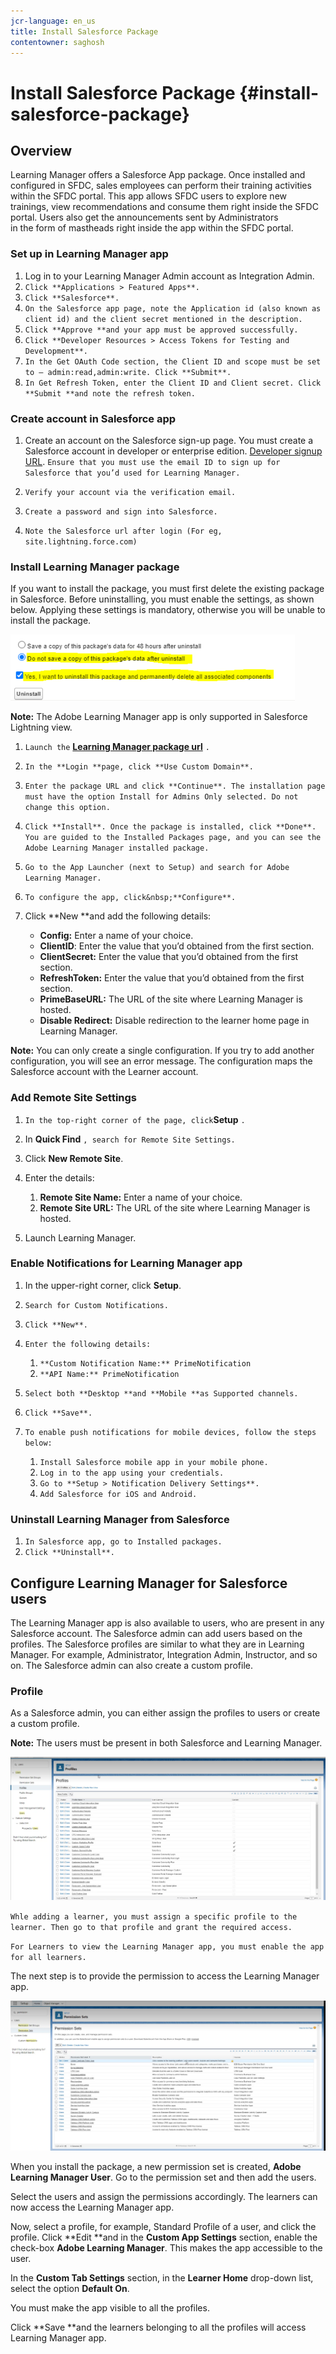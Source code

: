 ```yaml
---
jcr-language: en_us
title: Install Salesforce Package
contentowner: saghosh
---
```



# Install Salesforce Package {#install-salesforce-package}

## Overview

Learning Manager offers a Salesforce&nbsp;App package. Once installed and configured in SFDC, sales employees can perform their training activities within the SFDC portal. This app allows SFDC users to explore new trainings, view recommendations and consume them right inside the SFDC portal. Users also get the announcements sent by Administrators in&nbsp;the&nbsp;form of mastheads right inside the app within the SFDC portal.&nbsp;&nbsp;

### Set up in Learning Manager app

1. Log in to your Learning Manager Admin account as Integration Admin.
1. `Click **Applications > Featured Apps**.`
1. `Click **Salesforce**.`
1. `On the Salesforce app page, note the Application id (also known as client id) and the client secret mentioned in the description.`
1. `Click **Approve **and your app must be approved successfully.`
1. `Click **Developer Resources > Access Tokens for Testing and Development**.`
1. `In the Get OAuth Code section, the Client ID and scope must be set to – admin:read,admin:write. Click **Submit**.`
1. `In Get Refresh Token, enter the Client ID and Client secret. Click **Submit **and note the refresh token.`

### Create account in Salesforce app

1. Create an account on the Salesforce sign-up page. You must create a Salesforce account in developer or enterprise edition.  [Developer signup URL](https://developer.salesforce.com/signup).  `Ensure that you must use the email ID to sign up for Salesforce that you’d used for Learning Manager.`

1. `Verify your account via the verification email.`
1. `Create a password and sign into Salesforce.`
1. `Note the Salesforce url after login (For eg, site.lightning.force.com)`

### Install Learning Manager package

If you want to install the package, you must first delete the existing package in Salesforce. Before uninstalling, you must enable the settings, as shown below. Applying these settings is mandatory, otherwise you will be unable to install the package.&nbsp;

![](assets/uninstall-package.png)

**Note:**&nbsp;The Adobe Learning Manager app is only supported in Salesforce Lightning view.

1. `Launch the` [**Learning Manager package url**](https://test.salesforce.com/packaging/installPackage.apexp?p0=04t1k0000008gQb&isdtp=p1) `.`

1. `In the **Login **page, click **Use Custom Domain**.`
1. `Enter the package URL and click **Continue**. The installation page must have the option Install for Admins Only selected. Do not change this option.`
1. `Click **Install**. Once the package is installed, click **Done**. You are guided to the Installed Packages page, and you can see the Adobe Learning Manager installed package.`
1. `Go to the App Launcher (next to Setup) and search for Adobe Learning Manager.`
1. `To configure the app, click&nbsp;**Configure**.
   `
1. Click&nbsp;**New&nbsp;**and add the following details:

   * **Config:** Enter a name of your choice.
   * **ClientID**: Enter the value that you’d obtained from the first section.
   * **ClientSecret:** Enter the value that you’d obtained from the first section.
   * **RefreshToken:** Enter the value that you’d obtained from the first section.
   * **PrimeBaseURL:** The URL of the site where Learning Manager is hosted.
   * **Disable Redirect:** Disable redirection to the learner home page in Learning Manager.

**Note:**&nbsp;You can only create a single configuration. If you try to add another configuration, you will see an error message. The configuration maps the Salesforce account with the Learner account.

### Add Remote Site Settings

1. `In the top-right corner of the page, click`**Setup** `.`

1. In **Quick Find** `, search for Remote Site Settings.`

1. Click&nbsp;**New Remote Site**.
1. Enter the details:

   1. **Remote Site Name:** Enter a name of your choice.
   1. **Remote Site URL:** The URL of the site where Learning Manager is hosted.

1. Launch Learning Manager.

### Enable Notifications for Learning Manager app

1. In the upper-right corner, click&nbsp;**Setup**.&nbsp;
1. `Search for Custom Notifications.`
1. `Click **New**.`
1. `Enter the following details:`

   1. `**Custom Notification Name:** PrimeNotification `
   1. `**API Name:** PrimeNotification`

1. `Select both **Desktop **and **Mobile **as Supported channels.`
1. `Click **Save**.`
1. `To enable push notifications for mobile devices, follow the steps below:`

   1. `Install Salesforce mobile app in your mobile phone.`
   1. `Log in to the app using your credentials.`
   1. `Go to **Setup > Notification Delivery Settings**.`
   1. `Add Salesforce for iOS and Android.`

### Uninstall Learning Manager from Salesforce

1. `In Salesforce app, go to Installed packages.`
1. `Click **Uninstall**.`

## Configure Learning Manager for Salesforce users

The Learning Manager app is also available to users, who are present in any Salesforce account. The Salesforce admin can add users based on the profiles. The Salesforce profiles are similar to what they are in Learning Manager. For example, Administrator, Integration Admin, Instructor, and so on. The Salesforce admin can also create a custom profile.

### Profile

As a Salesforce admin, you can either assign the profiles to users or create a custom profile.

**Note:** The users must be present in both Salesforce and Learning Manager.

![](assets/create-profile.png)

`Whle adding a learner, you must assign a specific profile to the learner. Then go to that profile and grant the required access.`

`For Learners to view the Learning Manager app, you must enable the app for all learners.`

The next step is to provide the permission to access the Learning Manager app.

![](assets/permission-set.png)

When you install the package, a new permission set is created,&nbsp;**Adobe Learning Manager User**. Go to the permission set and then add the users.

Select the users and assign the permissions accordingly. The learners can now access the Learning Manager app.

Now, select a profile, for example, Standard Profile of a user, and click the profile. Click **Edit **and in the **Custom App Settings** section, enable the check-box **Adobe Learning Manager**. This makes the app accessible to the user.

In the **Custom Tab Settings** section, in the **Learner Home** drop-down list, select the option **Default On**.

You must make the app visible to all the profiles.

Click **Save **and the learners belonging to all the profiles will access Learning Manager app.
